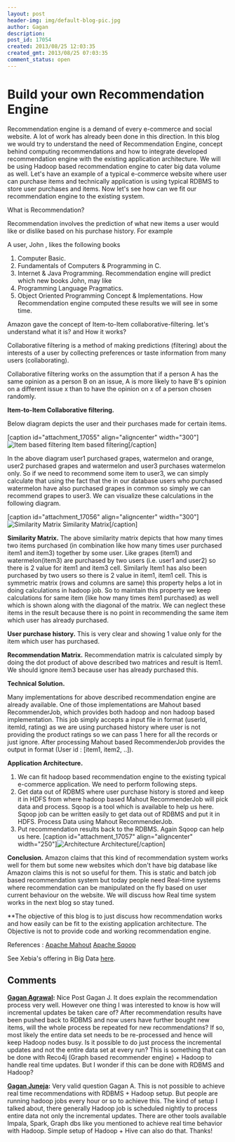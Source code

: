 ```yaml
---
layout: post
header-img: img/default-blog-pic.jpg
author: Gagan
description: 
post_id: 17054
created: 2013/08/25 12:03:35
created_gmt: 2013/08/25 07:03:35
comment_status: open
---
```


# Build your own Recommendation Engine

Recommendation engine is a demand of every e-commerce and social website. A lot of work has already been done in this direction. In this blog we would try to understand the need of Recommendation Engine, concept behind computing recommendations and how to integrate developed recommendation engine with the existing application architecture. We will be using Hadoop based recommendation engine to cater big data volume as well.  Let's have an example of a typical e-commerce website where user can purchase items and technically application is using typical RDBMS to store user purchases and items. Now let's see how can we fit our recommendation engine to the existing system.

What is Recommendation?

Recommendation involves the prediction of what new items a user would like or dislike based on his purchase history. For example

A user, John , likes the following books 

  1. Computer Basic.
  2. Fundamentals of Computers & Programming in C.
  3. Internet & Java Programming.
Recommendation engine will predict which new books John, may like 
  1. Programming Language Pragmatics.
  2. Object Oriented Programming Concept & Implementations.
How Recommendation engine computed these results we will see in some time.

Amazon gave the concept of Item-to-Item collaborative-filtering. let's understand what it is? and How it works?

Collaborative filtering is a method of making predictions (filtering) about the interests of a user by collecting preferences or taste information from many users (collaborating).

Collaborative filtering works on the assumption that if a person A has the same opinion as a person B on an issue, A is more likely to have B's opinion on a different issue x than to have the opinion on x of a person chosen randomly.

**Item-to-Item Collaborative filtering.**

Below diagram depicts the user and their purchases made for certain items.

[caption id="attachment_17055" align="aligncenter" width="300"]![Item based filtering][1] Item based filtering[/caption]

In the above diagram user1 purchased grapes, watermelon and orange, user2 purchased grapes and watermelon and user3 purchases watermelon only. So if we need to recommend some item to user3, we can simply calculate that using the fact that the in our database users who purchased watermelon have also purchased grapes in common so simply we can recommend grapes to user3. We can visualize these calculations in the following diagram.

[caption id="attachment_17056" align="aligncenter" width="300"]![Similarity Matrix][2] Similarity Matrix[/caption]

**Similarity Matrix.** The above similarity matrix depicts that how many times two items purchased (in combination like how many times user purchased item1 and item3) together by some user. Like grapes (item1) and watermelon(item3) are purchased by two users (i.e. user1 and user2) so there is 2 value for item1 and item3 cell. Similarly Item1 has also been purchased by two users so there is 2 value in item1, item1 cell. This is symmetric matrix (rows and columns are same) this property helps a lot in doing calculations in hadoop job. So to maintain this property we keep calculations for same item (like how many times item1 purchased) as well which is shown along with the diagonal of the matrix. We can neglect these items in the result because there is no point in recommending the same item which user has already purchased.

**User purchase history.** This is very clear and showing 1 value only for the item which user has purchased.

**Recommendation Matrix.** Recommendation matrix is calculated simply by doing the dot product of above described two matrices and result is Item1. We should ignore item3 because user has already purchased this.

**Technical Solution.**

Many implementations for above described recommendation engine are already available. One of those implementations are Mahout based RecommenderJob, which provides both hadoop and non hadoop based implementation. This job simply accepts a input file in format (userId, itemId, rating) as we are using purchased history where user is not providing the product ratings so we can pass 1 here for all the records or just ignore. After processing Mahout based RecommenderJob provides the output in format (User id : [item1, item2, ..]).

**Application Architecture.**

  1. We can fit hadoop based recommendation engine to the existing typical e-commerce application. We need to perform following steps.
  2. Get data out of RDBMS where user purchase history is stored and keep it in HDFS from where hadoop based Mahout RecommenderJob will pick data and process. Sqoop is a tool which is available to help us here. Sqoop job can be written easily to get data out of RDBMS and put it in HDFS. Process Data using Mahout RecommenderJob.
  3. Put recommendation results back to the RDBMS. Again Sqoop can help us here.
[caption id="attachment_17057" align="aligncenter" width="250"]![Architecture][3] Architecture[/caption]

**Conclusion.** Amazon claims that this kind of recommendation system works well for them but some new websites which don't have big database like Amazon claims this is not so useful for them. This is static and batch job based recommendation system but today people need Real-time systems where recommendation can be manipulated on the fly based on user current behaviour on the website. We will discuss how Real time system works in the next blog so stay tuned.

**The objective of this blog is to just discuss how recommendation works and how easily can be fit to the existing application architecture. The Objective is not to provide code and working recommendation engine.

References : [Apache Mahout][4] [Apache Sqoop][5]

See Xebia's offering in Big Data [here][6].

   [1]: http://xebee.xebia.in/wp-content/uploads/2013/08/pic_blog1-300x276.jpg
   [2]: http://xebee.xebia.in/wp-content/uploads/2013/08/pic_blog2-300x160.jpg
   [3]: http://xebee.xebia.in/wp-content/uploads/2013/08/pic_blog3-250x300.jpg
   [4]: http://mahout.apache.org/ (Apache Mahout)
   [5]: http://sqoop.apache.org/ (Apache Sqoop)
   [6]: http://www.xebia.in/big-data-solutions.html (Big Data Solutions)

## Comments

**[Gagan Agrawal](#9438 "2013-09-03 10:00:28"):** Nice Post Gagan J. It does explain the recommendation process very well. However one thing I was interested to know is how will incremental updates be taken care of? After recommendation results have been pushed back to RDBMS and now users have further bought new items, will the whole process be repeated for new recommendations? If so, most likely the entire data set needs to be re-processed and hence will keep Hadoop nodes busy. Is it possible to do just process the incremental updates and not the entire data set at every run? This is something that can be done with Reco4j (Graph based recommender engine) + Hadoop to handle real time updates. But I wonder if this can be done with RDBMS and Hadoop?

**[Gagan Juneja](#9439 "2013-09-03 10:17:10"):** Very valid question Gagan A. This is not possible to achieve real time recommendations with RDBMS + Hadoop setup. But people are running hadoop jobs every hour or so to achieve this. The kind of setup I talked about, there generally Hadoop job is scheduled nightly to process entire data not only the incremental updates. There are other tools available Impala, Spark, Graph dbs like you mentioned to achieve real time behavior with Hadoop. Simple setup of Hadoop + Hive can also do that. Thanks!

